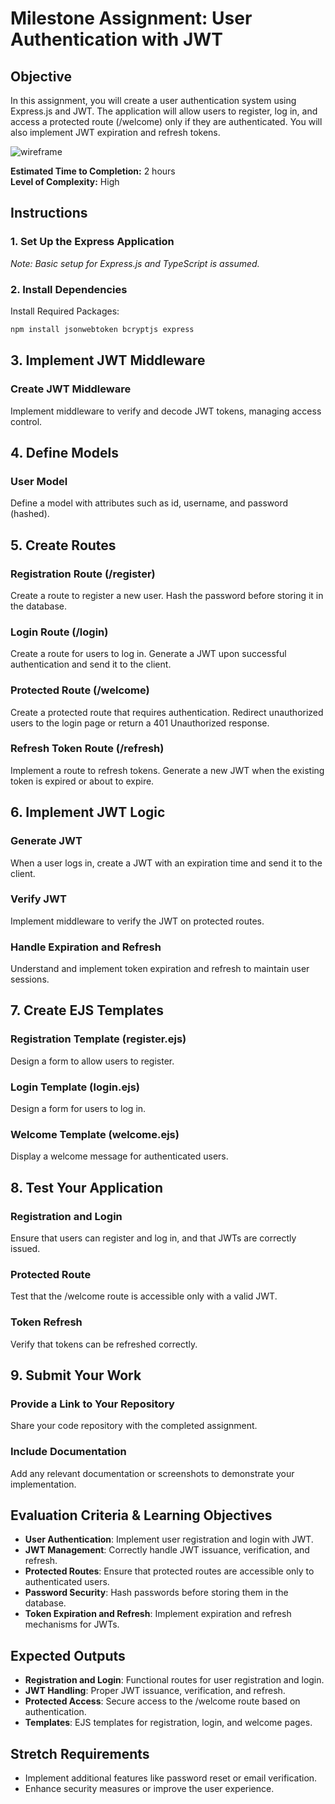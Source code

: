 # Milestone Assignment: User Authentication with JWT

## Objective
In this assignment, you will create a user authentication system using Express.js and JWT. The application will allow users to register, log in, and access a protected route (/welcome) only if they are authenticated. You will also implement JWT expiration and refresh tokens.

![wireframe](../../assets/Login%20Registration.png)

**Estimated Time to Completion:** 2 hours  
**Level of Complexity:** High

## Instructions

### 1. Set Up the Express Application
*Note: Basic setup for Express.js and TypeScript is assumed.*

### 2. Install Dependencies
Install Required Packages:
```sh
npm install jsonwebtoken bcryptjs express
```
## 3. Implement JWT Middleware

### Create JWT Middleware
Implement middleware to verify and decode JWT tokens, managing access control.

## 4. Define Models

### User Model
Define a model with attributes such as id, username, and password (hashed).

## 5. Create Routes

### Registration Route (/register)
Create a route to register a new user. Hash the password before storing it in the database.

### Login Route (/login)
Create a route for users to log in. Generate a JWT upon successful authentication and send it to the client.

### Protected Route (/welcome)
Create a protected route that requires authentication. Redirect unauthorized users to the login page or return a 401 Unauthorized response.

### Refresh Token Route (/refresh)
Implement a route to refresh tokens. Generate a new JWT when the existing token is expired or about to expire.

## 6. Implement JWT Logic

### Generate JWT
When a user logs in, create a JWT with an expiration time and send it to the client.

### Verify JWT
Implement middleware to verify the JWT on protected routes.

### Handle Expiration and Refresh
Understand and implement token expiration and refresh to maintain user sessions.

## 7. Create EJS Templates

### Registration Template (register.ejs)
Design a form to allow users to register.

### Login Template (login.ejs)
Design a form for users to log in.

### Welcome Template (welcome.ejs)
Display a welcome message for authenticated users.

## 8. Test Your Application

### Registration and Login
Ensure that users can register and log in, and that JWTs are correctly issued.

### Protected Route
Test that the /welcome route is accessible only with a valid JWT.

### Token Refresh
Verify that tokens can be refreshed correctly.

## 9. Submit Your Work

### Provide a Link to Your Repository
Share your code repository with the completed assignment.

### Include Documentation
Add any relevant documentation or screenshots to demonstrate your implementation.

## Evaluation Criteria & Learning Objectives

- **User Authentication**: Implement user registration and login with JWT.
- **JWT Management**: Correctly handle JWT issuance, verification, and refresh.
- **Protected Routes**: Ensure that protected routes are accessible only to authenticated users.
- **Password Security**: Hash passwords before storing them in the database.
- **Token Expiration and Refresh**: Implement expiration and refresh mechanisms for JWTs.

## Expected Outputs

- **Registration and Login**: Functional routes for user registration and login.
- **JWT Handling**: Proper JWT issuance, verification, and refresh.
- **Protected Access**: Secure access to the /welcome route based on authentication.
- **Templates**: EJS templates for registration, login, and welcome pages.

## Stretch Requirements

- Implement additional features like password reset or email verification.
- Enhance security measures or improve the user experience.